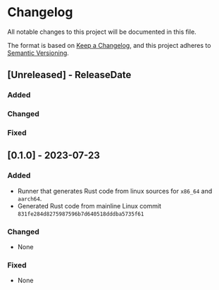 <!-- markdownlint-disable blanks-around-headings blanks-around-lists no-duplicate-heading -->

# Changelog

All notable changes to this project will be documented in this file.

The format is based on [Keep a Changelog](https://keepachangelog.com/en/1.0.0/),
and this project adheres to [Semantic Versioning](https://semver.org/spec/v2.0.0.html).

<!-- next-header -->
## [Unreleased] - ReleaseDate
### Added
### Changed
### Fixed

## [0.1.0] - 2023-07-23
### Added
- Runner that generates Rust code from linux sources for `x86_64` and `aarch64`.  
- Generated Rust code from mainline Linux commit `831fe284d8275987596b7d640518dddba5735f61`

### Changed
- None

### Fixed
- None
